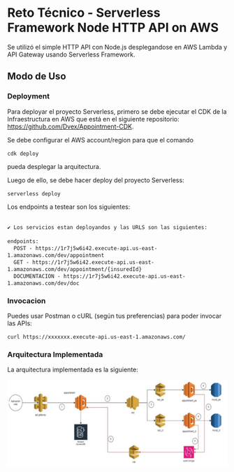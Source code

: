 <!--
title: 'Reto Técnico - AWS HTTP Endpoint in NodeJS with Serverless Framework'
description: 'I will demonstrates how to make a simple HTTP API with Node.js running on AWS Lambda and API Gateway using the Serverless Framework.'
layout: Doc
framework: v4
platform: AWS
language: nodeJS
authorLink: 'https://github.com/serverless'
authorName: 'Serverless, Inc.'
authorAvatar: 'https://avatars1.githubusercontent.com/u/13742415?s=200&v=4'
-->

# Reto Técnico - Serverless Framework Node HTTP API on AWS

Se utilizó el simple HTTP API con Node.js desplegandose en AWS Lambda y API Gateway usando Serverless Framework.

## Modo de Uso

### Deployment

Para deployar el proyecto Serverless, primero se debe ejecutar el CDK de la Infraestructura en AWS que está en el siguiente repositorio: https://github.com/Dvex/Appointment-CDK.

Se debe configurar el AWS account/region para que el comando 

```
cdk deploy
```
pueda desplegar la arquitectura.

Luego de ello, se debe hacer deploy del proyecto Serverless:

```
serverless deploy
```

Los endpoints a testear son los siguientes:

```

✔ Los servicios estan deployandos y las URLS son las siguientes:

endpoints:
  POST - https://1r7j5w6i42.execute-api.us-east-1.amazonaws.com/dev/appointment
  GET - https://1r7j5w6i42.execute-api.us-east-1.amazonaws.com/dev/appointment/{insuredId}
  DOCUMENTACION - https://1r7j5w6i42.execute-api.us-east-1.amazonaws.com/dev/doc
```

### Invocacion

Puedes usar Postman o cURL (según tus preferencias) para poder invocar las APIs:

```
curl https://xxxxxxx.execute-api.us-east-1.amazonaws.com/
```

### Arquitectura Implementada

La arquitectura implementada es la siguiente:

![alt text](image.png)